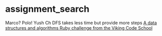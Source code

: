 # assignment_search
Marco?  Polo!
Yush Ch
DFS takes less time but provide more steps
[A data structures and algorithms Ruby challenge from the Viking Code School](http://www.vikingcodeschool.com)
